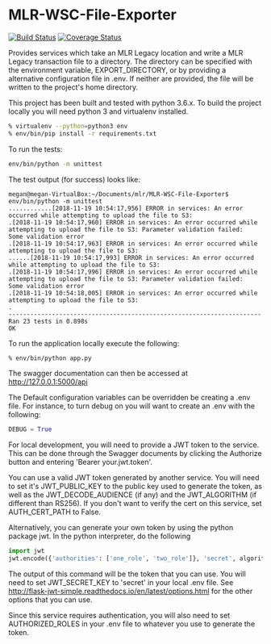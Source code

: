 # MLR-WSC-File-Exporter
[![Build Status](https://travis-ci.org/USGS-CIDA/MLR-WSC-File-Exporter.svg?branch=master)](https://travis-ci.org/USGS-CIDA/MLR-WSC-File-Exporter)
[![Coverage Status](https://coveralls.io/repos/github/USGS-CIDA/MLR-WSC-File-Exporter/badge.svg?branch=master)](https://coveralls.io/github/USGS-CIDA/MLR-WSC-File-Exporter?branch=master)

Provides services which take an MLR Legacy location and write a MLR Legacy transaction file to a directory. The
directory can be specified with the environment variable, EXPORT_DIRECTORY, or by providing a alternative configuration file
in .env. If neither are provided, the file will be written to the project's home directory.

This project has been built and tested with python 3.6.x. To build the project locally you will need
python 3 and virtualenv installed.
```bash
% virtualenv --python=python3 env
% env/bin/pip install -r requirements.txt
```
To run the tests:
```bash
env/bin/python -m unittest
```
The test output (for success) looks like:
```
megan@megan-VirtualBox:~/Documents/mlr/MLR-WSC-File-Exporter$ env/bin/python -m unittest
............[2018-11-19 10:54:17,956] ERROR in services: An error occurred while attempting to upload the file to S3: 
.[2018-11-19 10:54:17,960] ERROR in services: An error occurred while attempting to upload the file to S3: Parameter validation failed:
Some validation error
.[2018-11-19 10:54:17,963] ERROR in services: An error occurred while attempting to upload the file to S3: 
......[2018-11-19 10:54:17,993] ERROR in services: An error occurred while attempting to upload the file to S3: 
.[2018-11-19 10:54:17,996] ERROR in services: An error occurred while attempting to upload the file to S3: Parameter validation failed:
Some validation error
.[2018-11-19 10:54:18,005] ERROR in services: An error occurred while attempting to upload the file to S3: 
.
----------------------------------------------------------------------
Ran 23 tests in 0.898s
OK
```

To run the application locally execute the following:
```bash
% env/bin/python app.py
```

The swagger documentation can then be accessed at http://127.0.0.1:5000/api

The 
Default configuration variables can be overridden be creating a .env file. For instance, to turn debug on you will want 
to create an .env with the following:
```python
DEBUG = True
```

For local development, you will need to provide a JWT token to the service. This can be done through the Swagger 
documents by clicking the Authorize button and entering 'Bearer your.jwt.token'.

You can use a valid JWT token generated by another service. You will need to set it's JWT_PUBLIC_KEY to the public key 
used to generate the token, as well as the JWT_DECODE_AUDIENCE (if any) and the JWT_ALGORITHM (if different than RS256). 
If you don't want to verify the cert on this service, set AUTH_CERT_PATH to False.

Alternatively, you can generate your own token by using the python package jwt. In the python interpreter, do the following
```python
import jwt
jwt.encode({'authorities': ['one_role', 'two_role']}, 'secret', algorithm='HS256')
```
The output of this command will be the token that you can use. You will need to set JWT_SECRET_KEY to 'secret' in your local .env file. 
See http://flask-jwt-simple.readthedocs.io/en/latest/options.html for the other options that you can use.

Since this service requires authentication, you will also need to set AUTHORIZED_ROLES in your .env file to whatever you use to
generate the token.

